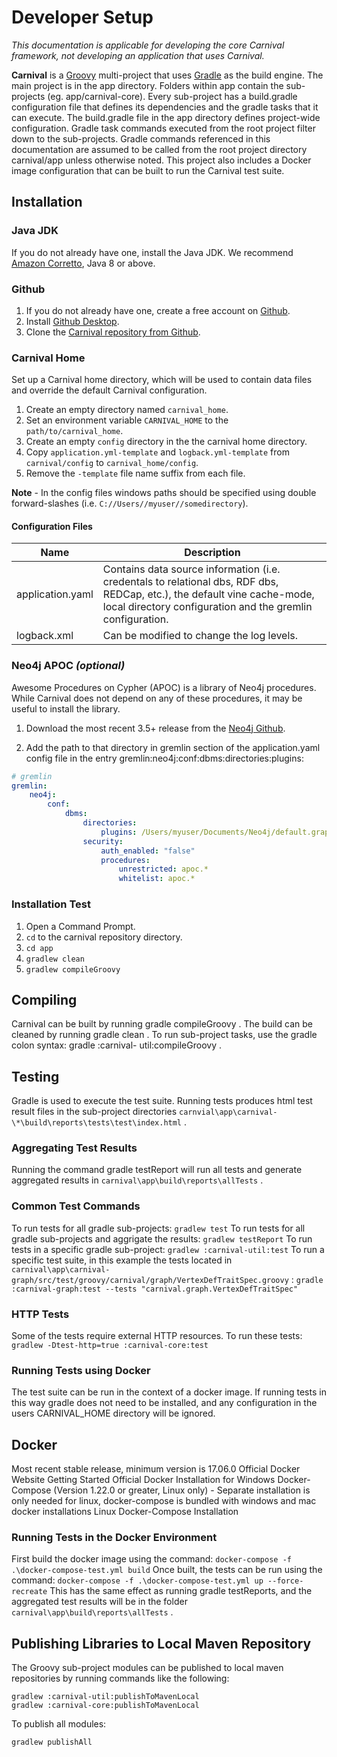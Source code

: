 # Developer Setup

_This documentation is applicable for developing the core Carnival framework, not developing an application that uses Carnival._

**Carnival** is a [Groovy](https://groovy-lang.org) multi-project that uses [Gradle](https://gradle.org) as the build engine. The main project is in the app directory. Folders within app contain the sub-projects (eg. app/carnival-core). Every sub-project has a build.gradle configuration file that defines its dependencies and the gradle tasks that it can execute. The build.gradle file in the app directory defines project-wide configuration. Gradle task commands executed from the root project filter down to the sub-projects. Gradle commands referenced in this documentation are assumed to be called from the root project directory carnival/app unless otherwise noted. This project also includes a Docker image configuration that can be built to run the Carnival test suite.

## Installation

### Java JDK

If you do not already have one, install the Java JDK. We recommend [Amazon Corretto](https://aws.amazon.com/corretto/), Java 8 or above.

### Github

1. If you do not already have one, create a free account on [Github](https://github.com).
1. Install [Github Desktop](https://desktop.github.com).
1. Clone the [Carnival repository from Github](https://github.com/carnival-data/carnival).

### Carnival Home

Set up a Carnival home directory, which will be used to contain data files and override the default Carnival configuration.

1. Create an empty directory named `carnival_home`.
2. Set an environment variable `CARNIVAL_HOME` to the `path/to/carnival_home`.
3. Create an empty `config` directory in the the carnival home directory.
4. Copy `application.yml-template` and `logback.yml-template` from `carnival/config` to `carnival_home/config`.
5. Remove the `-template` file name suffix from each file.

**Note** - In the config files windows paths should be specified using double forward-slashes (i.e. `C://Users//myuser//somedirectory`).

#### Configuration Files

| Name             | Description                                                                                                                                                                            |
| ---------------- | -------------------------------------------------------------------------------------------------------------------------------------------------------------------------------------- |
| application.yaml | Contains data source information (i.e. credentals to relational dbs, RDF dbs, REDCap, etc.), the default vine cache-mode, local directory configuration and the gremlin configuration. |
| logback.xml      | Can be modified to change the log levels.                                                                                                                                              |

### Neo4j APOC _(optional)_

Awesome Procedures on Cypher (APOC) is a library of Neo4j procedures. While Carnival does not depend on any of these procedures, it may be useful to install the library.

1. Download the most recent 3.5+ release from the [Neo4j Github](https://github.com/neo4j-contrib/neo4j-apoc-procedures/releases).

2. Add the path to that directory in gremlin section of the application.yaml config file in the entry gremlin:neo4j:conf:dbms:directories:plugins:

```yaml
# gremlin
gremlin:
    neo4j:
        conf:
            dbms:
                directories:
                    plugins: /Users/myuser/Documents/Neo4j/default.graphdb/plugins
                security:
                    auth_enabled: "false"
                    procedures:
                        unrestricted: apoc.*
                        whitelist: apoc.*
```

### Installation Test

1. Open a Command Prompt.
2. `cd` to the carnival repository directory.
3. `cd app`
4. `gradlew clean`
5. `gradlew compileGroovy`

## Compiling

Carnival can be built by running gradle compileGroovy . The build can be cleaned by running gradle clean . To run sub-project tasks, use the gradle colon syntax: gradle :carnival- util:compileGroovy .

## Testing

Gradle is used to execute the test suite. Running tests produces html test result files in the sub-project directories `carnvial\app\carnival-\*\build\reports\tests\test\index.html` .

### Aggregating Test Results

Running the command gradle testReport will run all tests and generate aggregated results in `carnival\app\build\reports\allTests` .

### Common Test Commands

To run tests for all gradle sub-projects: `gradlew test`
To run tests for all gradle sub-projects and aggrigate the results: `gradlew testReport`
To run tests in a specific gradle sub-project: `gradlew :carnival-util:test`
To run a specific test suite, in this example the tests located in `carnival\app\carnival-graph/src/test/groovy/carnival/graph/VertexDefTraitSpec.groovy` :
`gradle :carnival-graph:test --tests "carnival.graph.VertexDefTraitSpec"`

### HTTP Tests

Some of the tests require external HTTP resources. To run these tests:
`gradlew -Dtest-http=true :carnival-core:test`

### Running Tests using Docker

The test suite can be run in the context of a docker image. If running tests in this way gradle does not need to be installed, and any configuration in the users CARNIVAL_HOME directory will be ignored.

## Docker

Most recent stable release, minimum version is 17.06.0
Official Docker Website Getting Started
Official Docker Installation for Windows
Docker-Compose (Version 1.22.0 or greater, Linux only) - Separate installation is only needed for linux, docker-compose is bundled with windows and mac docker installations Linux Docker-Compose Installation

### Running Tests in the Docker Environment

First build the docker image using the command: `docker-compose -f .\docker-compose-test.yml build`
Once built, the tests can be run using the command: `docker-compose -f .\docker-compose-test.yml up --force-recreate`
This has the same effect as running gradle testReports, and the aggregated test results will be in the folder `carnival\app\build\reports\allTests` .

## Publishing Libraries to Local Maven Repository

The Groovy sub-project modules can be published to local maven repositories by running commands like the following:

```
gradlew :carnival-util:publishToMavenLocal
gradlew :carnival-core:publishToMavenLocal
```

To publish all modules:

```
gradlew publishAll
```
